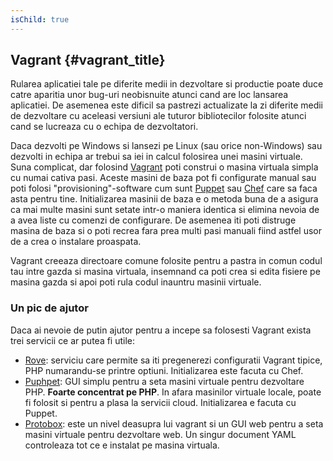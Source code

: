 ```yaml
---
isChild: true
---
```


## Vagrant {#vagrant_title}

Rularea aplicatiei tale pe diferite medii in dezvoltare si productie poate duce catre aparitia unor bug-uri neobisnuite 
atunci cand are loc lansarea aplicatiei. De asemenea este dificil sa pastrezi actualizate la zi diferite medii de 
dezvoltare cu aceleasi versiuni ale tuturor bibliotecilor folosite atunci cand se lucreaza cu o echipa de dezvoltatori.

Daca dezvolti pe Windows si lansezi pe Linux (sau orice non-Windows) sau dezvolti in echipa ar trebui sa iei in calcul
 folosirea unei masini virtuale. Suna complicat, dar folosind [Vagrant][vagrant] poti construi o masina virtuala simpla
 cu numai cativa pasi. Aceste masini de baza pot fi configurate manual sau poti folosi "provisioning"-software cum sunt
 [Puppet][puppet] sau [Chef][chef] care sa faca asta pentru tine.
Initializarea masinii de baza e o metoda buna de a asigura ca mai multe masini sunt setate intr-o maniera identica si
 elimina nevoia de a avea liste cu comenzi de configurare. De asemenea iti poti distruge masina de baza si o poti
 recrea fara prea multi pasi manuali fiind astfel usor de a crea o instalare proaspata.

Vagrant creeaza directoare comune folosite pentru a pastra in comun codul tau intre gazda si masina virtuala, insemnand
 ca poti crea si edita fisiere pe masina gazda si apoi poti rula codul inauntru masinii virtuale.

### Un pic de ajutor

Daca ai nevoie de putin ajutor pentru a incepe sa folosesti Vagrant exista trei servicii ce ar putea fi utile:

- [Rove][rove]: serviciu care permite sa iti pregenerezi configuratii Vagrant tipice, PHP numarandu-se printre optiuni.
 Initializarea este facuta cu Chef.
- [Puphpet][puphpet]: GUI simplu pentru a seta masini virtuale pentru dezvoltare PHP. **Foarte concentrat pe PHP**.
 In afara masinilor virtuale locale, poate fi folosit si pentru a plasa la servicii cloud. Initializarea e facuta cu Puppet.
- [Protobox][protobox]: este un nivel deasupra lui vagrant si un GUI web pentru a seta masini virtuale pentru dezvoltare
 web. Un singur document YAML controleaza tot ce e instalat pe masina virtuala.

[vagrant]: http://vagrantup.com/
[puppet]: http://www.puppetlabs.com/
[chef]: http://www.opscode.com/
[rove]: http://rove.io/
[puphpet]: https://puphpet.com/
[protobox]: http://getprotobox.com/
